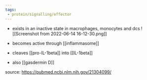 ```yaml
---
tags:
 - protein/signalling/effector
---
```

- exists in an inactive state in macrophages, monocytes and dcs 
![[Screenshot from 2022-06-14 16-12-30.png]]

- becomes active through [[inflammasome]]
- cleaves [[pro-IL-1beta]] into [[IL-1beta]]
- also [[gasdermin D]]



source: https://pubmed.ncbi.nlm.nih.gov/21304099/